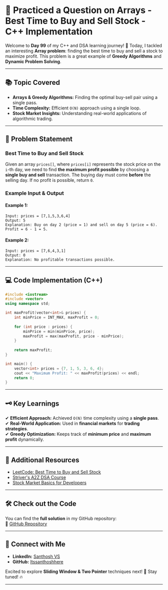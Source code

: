 # 🏦 Practiced a Question on Arrays -Best Time to Buy and Sell Stock - C++ Implementation  

Welcome to **Day 99** of my C++ and DSA learning journey! 🚀 Today, I tackled an interesting **Array problem**: finding the best time to buy and sell a stock to maximize profit. This problem is a great example of **Greedy Algorithms** and **Dynamic Problem Solving**.  

---

## 📚 Topic Covered  
- **Arrays & Greedy Algorithms:** Finding the optimal buy-sell pair using a single pass.  
- **Time Complexity:** Efficient `O(N)` approach using a single loop.  
- **Stock Market Insights:** Understanding real-world applications of algorithmic trading.  

---

## 📝 Problem Statement  
### **Best Time to Buy and Sell Stock**  

Given an array `prices[]`, where `prices[i]` represents the stock price on the `i`-th day, we need to find **the maximum profit possible** by choosing a **single buy and sell** transaction. The buying day must come **before** the selling day. If no profit is possible, return `0`.  

### **Example Input & Output**  
#### Example 1:  
```
Input: prices = [7,1,5,3,6,4]  
Output: 5  
Explanation: Buy on day 2 (price = 1) and sell on day 5 (price = 6). Profit = 6 - 1 = 5.  
```

#### Example 2:  
```
Input: prices = [7,6,4,3,1]  
Output: 0  
Explanation: No profitable transactions possible.  
```

---

## 💻 Code Implementation (C++)

```cpp
#include <iostream>
#include <vector>
using namespace std;

int maxProfit(vector<int>& prices) {
    int minPrice = INT_MAX, maxProfit = 0;
    
    for (int price : prices) {
        minPrice = min(minPrice, price);
        maxProfit = max(maxProfit, price - minPrice);
    }
    
    return maxProfit;
}

int main() {
    vector<int> prices = {7, 1, 5, 3, 6, 4};
    cout << "Maximum Profit: " << maxProfit(prices) << endl;
    return 0;
}
```

---

## 🗝️ Key Learnings  
✔ **Efficient Approach:** Achieved `O(N)` time complexity using a **single pass**.  
✔ **Real-World Application:** Used in **financial markets** for **trading strategies**.  
✔ **Greedy Optimization:** Keeps track of **minimum price** and **maximum profit** dynamically.  

---

## 🔗 Additional Resources  
- [LeetCode: Best Time to Buy and Sell Stock](https://leetcode.com/problems/best-time-to-buy-and-sell-stock/)  
- [Striver's A2Z DSA Course](https://takeuforward.org/strivers-a2z-dsa-course/)  
- [Stock Market Basics for Developers](https://www.investopedia.com/articles/basics/06/invest1000.asp)  

---

## 🛠️ Check out the Code  
You can find the **full solution** in my GitHub repository:  
🔗 [GitHub Repository](https://github.com/Itssanthoshhere/Data-Structures-and-Algorithms/blob/main/C%2B%2B%20with%20DSA-learning-journey/Day99%20-%20Solve%20Problems%20on%20Arrays%20%5BMedium%5D%20-%20Stock%20Buy%20and%20Sell/Stock_Buy_and_Sell.cpp)  

---

## 🔗 Connect with Me  
- **LinkedIn:** [Santhosh VS](https://www.linkedin.com/in/thesanthoshvs/)  
- **GitHub:** [Itssanthoshhere](https://github.com/Itssanthoshhere)  

Excited to explore **Sliding Window & Two Pointer** techniques next! 🚀 Stay tuned! 🔥  

---
